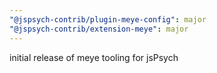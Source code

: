 ```yaml
---
"@jspsych-contrib/plugin-meye-config": major
"@jspsych-contrib/extension-meye": major
---
```


initial release of meye tooling for jsPsych

